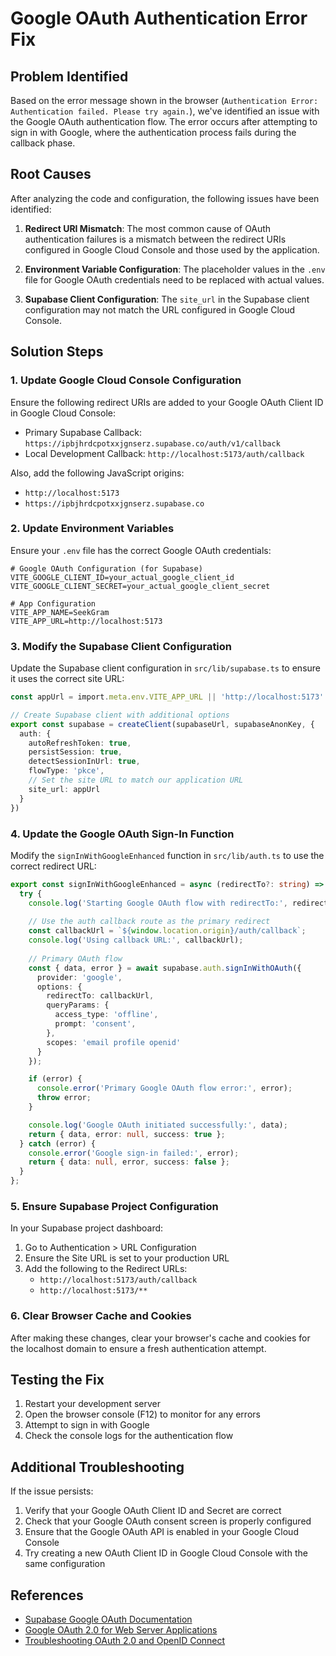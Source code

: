# Google OAuth Authentication Error Fix

## Problem Identified

Based on the error message shown in the browser (`Authentication Error: Authentication failed. Please try again.`), we've identified an issue with the Google OAuth authentication flow. The error occurs after attempting to sign in with Google, where the authentication process fails during the callback phase.

## Root Causes

After analyzing the code and configuration, the following issues have been identified:

1. **Redirect URI Mismatch**: The most common cause of OAuth authentication failures is a mismatch between the redirect URIs configured in Google Cloud Console and those used by the application.

2. **Environment Variable Configuration**: The placeholder values in the `.env` file for Google OAuth credentials need to be replaced with actual values.

3. **Supabase Client Configuration**: The `site_url` in the Supabase client configuration may not match the URL configured in Google Cloud Console.

## Solution Steps

### 1. Update Google Cloud Console Configuration

Ensure the following redirect URIs are added to your Google OAuth Client ID in Google Cloud Console:

- Primary Supabase Callback: `https://ipbjhrdcpotxxjgnserz.supabase.co/auth/v1/callback`
- Local Development Callback: `http://localhost:5173/auth/callback`

Also, add the following JavaScript origins:

- `http://localhost:5173`
- `https://ipbjhrdcpotxxjgnserz.supabase.co`

### 2. Update Environment Variables

Ensure your `.env` file has the correct Google OAuth credentials:

```
# Google OAuth Configuration (for Supabase)
VITE_GOOGLE_CLIENT_ID=your_actual_google_client_id
VITE_GOOGLE_CLIENT_SECRET=your_actual_google_client_secret

# App Configuration
VITE_APP_NAME=SeekGram
VITE_APP_URL=http://localhost:5173
```

### 3. Modify the Supabase Client Configuration

Update the Supabase client configuration in `src/lib/supabase.ts` to ensure it uses the correct site URL:

```typescript
const appUrl = import.meta.env.VITE_APP_URL || 'http://localhost:5173'

// Create Supabase client with additional options
export const supabase = createClient(supabaseUrl, supabaseAnonKey, {
  auth: {
    autoRefreshToken: true,
    persistSession: true,
    detectSessionInUrl: true,
    flowType: 'pkce',
    // Set the site URL to match our application URL
    site_url: appUrl
  }
})
```

### 4. Update the Google OAuth Sign-In Function

Modify the `signInWithGoogleEnhanced` function in `src/lib/auth.ts` to use the correct redirect URL:

```typescript
export const signInWithGoogleEnhanced = async (redirectTo?: string) => {
  try {
    console.log('Starting Google OAuth flow with redirectTo:', redirectTo || 'default');
    
    // Use the auth callback route as the primary redirect
    const callbackUrl = `${window.location.origin}/auth/callback`;
    console.log('Using callback URL:', callbackUrl);
    
    // Primary OAuth flow
    const { data, error } = await supabase.auth.signInWithOAuth({
      provider: 'google',
      options: {
        redirectTo: callbackUrl,
        queryParams: {
          access_type: 'offline',
          prompt: 'consent',
        },
        scopes: 'email profile openid'
      }
    });

    if (error) {
      console.error('Primary Google OAuth flow error:', error);
      throw error;
    }

    console.log('Google OAuth initiated successfully:', data);
    return { data, error: null, success: true };
  } catch (error) {
    console.error('Google sign-in failed:', error);
    return { data: null, error, success: false };
  }
};
```

### 5. Ensure Supabase Project Configuration

In your Supabase project dashboard:

1. Go to Authentication > URL Configuration
2. Ensure the Site URL is set to your production URL
3. Add the following to the Redirect URLs:
   - `http://localhost:5173/auth/callback`
   - `http://localhost:5173/**`

### 6. Clear Browser Cache and Cookies

After making these changes, clear your browser's cache and cookies for the localhost domain to ensure a fresh authentication attempt.

## Testing the Fix

1. Restart your development server
2. Open the browser console (F12) to monitor for any errors
3. Attempt to sign in with Google
4. Check the console logs for the authentication flow

## Additional Troubleshooting

If the issue persists:

1. Verify that your Google OAuth Client ID and Secret are correct
2. Check that your Google OAuth consent screen is properly configured
3. Ensure that the Google OAuth API is enabled in your Google Cloud Console
4. Try creating a new OAuth Client ID in Google Cloud Console with the same configuration

## References

- [Supabase Google OAuth Documentation](https://supabase.com/docs/guides/auth/social-login/auth-google)
- [Google OAuth 2.0 for Web Server Applications](https://developers.google.com/identity/protocols/oauth2/web-server)
- [Troubleshooting OAuth 2.0 and OpenID Connect](https://developers.google.com/identity/protocols/oauth2/troubleshoot-authorization)